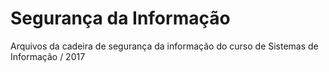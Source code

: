 # Segurança da Informação
Arquivos da cadeira de segurança da informação do curso de Sistemas de Informação / 2017
